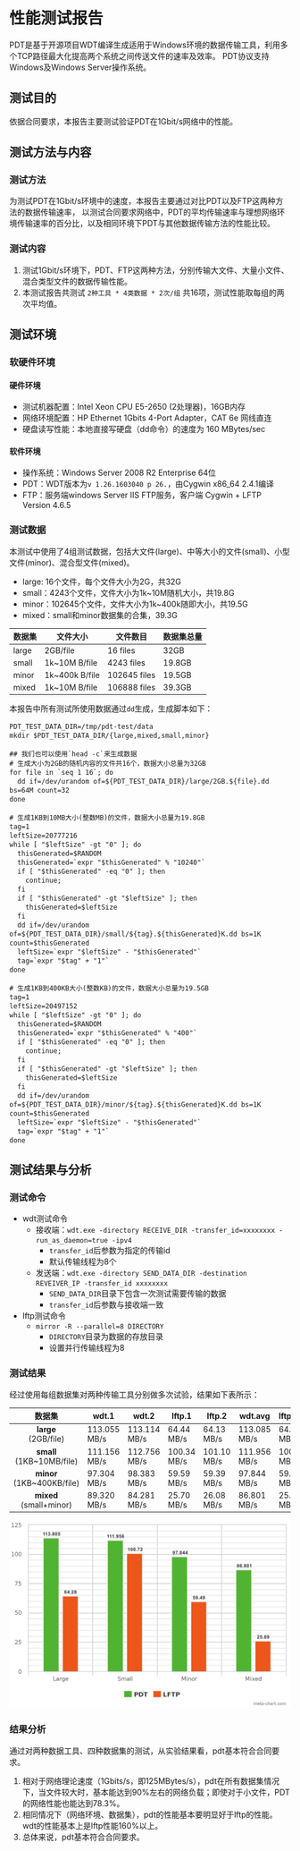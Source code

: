 # 性能测试报告
PDT是基于开源项目WDT编译生成适用于Windows环境的数据传输工具，利用多个TCP路径最大化提高两个系统之间传送文件的速率及效率。
PDT协议支持Windows及Windows Server操作系统。

## 测试目的
依据合同要求，本报告主要测试验证PDT在1Gbit/s网络中的性能。

## 测试方法与内容
### 测试方法
为测试PDT在1Gbit/s环境中的速度，本报告主要通过对比PDT以及FTP这两种方法的数据传输速率，
以测试合同要求网络中，PDT的平均传输速率与理想网络环境传输速率的百分比，以及相同环境下PDT与其他数据传输方法的性能比较。

### 测试内容
1. 测试1Gbit/s环境下，PDT、FTP这两种方法，分别传输大文件、大量小文件、混合类型文件的数据传输性能。
2. 本测试报告共测试 `2种工具 * 4类数据 * 2次/组` 共16项，测试性能取每组的两次平均值。

## 测试环境
### 软硬件环境
#### 硬件环境
 - 测试机器配置：Intel Xeon CPU E5-2650 (2处理器)，16GB内存
 - 网络环境配置：HP Ethernet 1Gbits 4-Port Adapter，CAT 6e 网线直连
 - 硬盘读写性能：本地直接写硬盘（dd命令）的速度为 160 MBytes/sec

#### 软件环境
 - 操作系统：Windows Server 2008 R2 Enterprise 64位
 - PDT：WDT版本为`v 1.26.1603040 p 26.`，由Cygwin x86\_64 2.4.1编译
 - FTP：服务端windows Server IIS FTP服务，客户端 Cygwin + LFTP Version 4.6.5

### 测试数据
本测试中使用了4组测试数据，包括大文件(large)、中等大小的文件(small)、小型文件(minor)、混合型文件(mixed)。
 - large: 16个文件，每个文件大小为2G，共32G
 - small：4243个文件，文件大小为1k~10M随机大小，共19.8G
 - minor：102645个文件，文件大小为1k~400k随即大小，共19.5G
 - mixed：small和minor数据集的合集，39.3G 

| 数据集   | 文件大小      |  文件数目    | 数据集总量 |
|----------|---------------|--------------|------------|
|large     | 2GB/file      |  16 files    | 32GB       |
|small     | 1k~10M B/file | 4243 files   | 19.8GB     |
|minor     | 1k~400k B/file| 102645 files | 19.5GB     |
|mixed     | 1k~10M B/file | 106888 files | 39.3GB     |

本报告中所有测试所使用数据通过`dd`生成，生成脚本如下：
``` shell
PDT_TEST_DATA_DIR=/tmp/pdt-test/data
mkdir $PDT_TEST_DATA_DIR/{large,mixed,small,minor}

## 我们也可以使用`head -c`来生成数据
# 生成大小为2GB的随机内容的文件共16个，数据大小总量为32GB
for file in `seq 1 16`; do
  dd if=/dev/urandom of=${PDT_TEST_DATA_DIR}/large/2GB.${file}.dd bs=64M count=32
done

# 生成1KB到10MB大小(整数MB)的文件，数据大小总量为19.8GB
tag=1
leftSize=20777216
while [ "$leftSize" -gt "0" ]; do
  thisGenerated=$RANDOM
  thisGenerated=`expr "$thisGenerated" % "10240"`
  if [ "$thisGenerated" -eq "0" ]; then
    continue;
  fi
  if [ "$thisGenerated" -gt "$leftSize" ]; then
    thisGenerated=$leftSize
  fi
  dd if=/dev/urandom of=${PDT_TEST_DATA_DIR}/small/${tag}.${thisGenerated}K.dd bs=1K count=$thisGenerated
  leftSize=`expr "$leftSize" - "$thisGenerated"`
  tag=`expr "$tag" + "1"`
done

# 生成1KB到400KB大小(整数KB)的文件，数据大小总量为19.5GB
tag=1
leftSize=20497152
while [ "$leftSize" -gt "0" ]; do
  thisGenerated=$RANDOM
  thisGenerated=`expr "$thisGenerated" % "400"`
  if [ "$thisGenerated" -eq "0" ]; then
    continue;
  fi
  if [ "$thisGenerated" -gt "$leftSize" ]; then
    thisGenerated=$leftSize
  fi
  dd if=/dev/urandom of=${PDT_TEST_DATA_DIR}/minor/${tag}.${thisGenerated}K.dd bs=1K count=$thisGenerated
  leftSize=`expr "$leftSize" - "$thisGenerated"`
  tag=`expr "$tag" + "1"`
done
```

## 测试结果与分析
### 测试命令
- wdt测试命令
  - 接收端：`wdt.exe -directory RECEIVE_DIR -transfer_id=xxxxxxxx -run_as_daemon=true -ipv4`
    - `transfer_id`后参数为指定的传输id
    - 默认传输线程为8个
  - 发送端：`wdt.exe -directory SEND_DATA_DIR -destination REVEIVER_IP -transfer_id xxxxxxxx`
    - `SEND_DATA_DIR`目录下包含一次测试需要传输的数据
    - `transfer_id`后参数与接收端一致
- lftp测试命令
  - `mirror -R --parallel=8 DIRECTORY`
    - `DIRECTORY`目录为数据的存放目录
    - 设置并行传输线程为8

### 测试结果
经过使用每组数据集对两种传输工具分别做多次试验，结果如下表所示：

|            数据集              |     wdt.1    |     wdt.2    |   lftp.1     |   lftp.2     |   wdt.avg    |   lftp.avg   |
|:------------------------------:|--------------|--------------|--------------|--------------|--------------|--------------|
|**large** <br> (2GB/file)       | 113.055 MB/s | 113.114 MB/s | 64.44 MB/s   | 64.13 MB/s   | 113.085 MB/s | 64.28 MB/s   |
|**small** <br> (1KB~10MB/file)  | 111.156 MB/s | 112.756 MB/s | 100.34 MB/s  | 101.10 MB/s  | 111.956 MB/s | 100.72 MB/s  |
|**minor** <br> (1KB~400KB/file) | 97.304 MB/s  | 98.383 MB/s  | 59.59 MB/s   | 59.39 MB/s   | 97.844 MB/s  | 59.49 MB/s   |
|**mixed** <br> (small+minor)    | 89.320 MB/s  | 84.281 MB/s  | 25.70 MB/s   | 26.08 MB/s   | 86.801 MB/s  | 25.89 MB/s   |

![alt text][wdt.vs.lftp]

### 结果分析
通过对两种数据工具、四种数据集的测试，从实验结果看，pdt基本符合合同要求。
 1. 相对于网络理论速度（1Gbits/s，即125MBytes/s），pdt在所有数据集情况下，当文件较大时，基本能达到90%左右的网络负载；即使对于小文件，PDT的网络性能也能达到78.3%。
 2. 相同情况下（网络环境、数据集），pdt的性能基本要明显好于lftp的性能。wdt的性能基本上是lftp性能160%以上。
 3. 总体来说，pdt基本符合合同要求。

[wdt.vs.lftp]: ./wdt.vs.lftp.jpg "PDT vs. LFTP"
